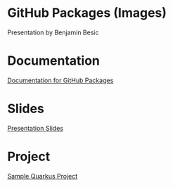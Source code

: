 # GitHub Packages (Images) 
Presentation by Benjamin Besic

# Documentation

[Documentation for GitHub Packages](https://2122-5ahif-nvs.github.io/04-themenausarbeitung-gh-packages/)

# Slides 
[Presentation Slides](https://zbenii.github.io/gh-package-docker-image-demo/)

# Project
[Sample Quarkus Project](https://github.com/zbenii/gh-package-docker-image-demo/tree/main/project)

